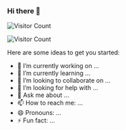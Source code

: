 ### Hi there 👋
![Visitor Count](https://profile-counter.glitch.me/Muieay/count.svg)

![Visitor Count](https://profile-counter.glitch.me/Muieay/count.svg)

Here are some ideas to get you started:

- 🔭 I’m currently working on ...
- 🌱 I’m currently learning ...
- 👯 I’m looking to collaborate on ...
- 🤔 I’m looking for help with ...
- 💬 Ask me about ...
- 📫 How to reach me: ...
- 😄 Pronouns: ...
- ⚡ Fun fact: ...

